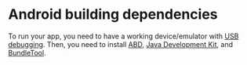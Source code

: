 # Android building dependencies
To run your app, you need to have a working device/emulator with [USB debugging](https://www.howtogeek.com/129728/how-to-enable-developer-options-menu-and-enable-and-usb-debugging-on-android/).
Then, you need to install [ABD](https://www.xda-developers.com/install-adb-windows-macos-linux/), [Java Development Kit](https://www.oracle.com/fr/java/technologies/downloads/), and [BundleTool](https://github.com/google/bundletool/releases).